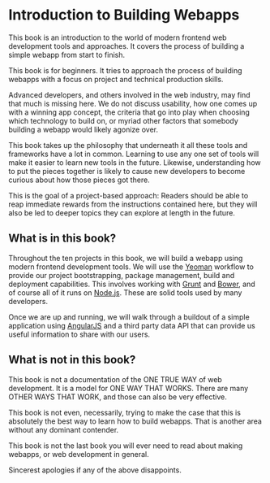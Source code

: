 Introduction to Building Webapps
=======

This book is an introduction to the world of modern frontend web development tools and approaches. It covers the process of building a simple webapp from start to finish.

This book is for beginners. It tries to approach the process of building webapps with a focus on project and technical production skills.

Advanced developers, and others involved in the web industry, may find that much is missing here. We do not discuss usability, how one comes up with a winning app concept, the criteria that go into play when choosing which technology to build on, or myriad other factors that somebody building a webapp would likely agonize over.

This book takes up the philosophy that underneath it all these tools and frameworks have a lot in common. Learning to use any one set of tools will make it easier to learn new tools in the future. Likewise, understanding how to put the pieces together is likely to cause new developers to become curious about how those pieces got there. 

This is the goal of a project-based approach: Readers should be able to reap immediate rewards from the instructions contained here, but they will also be led to deeper topics they can explore at length in the future.

## What is in this book?
Throughout the ten projects in this book, we will build a webapp using modern frontend development tools. We will use the [Yeoman](http://yeoman.io) workflow to provide our project bootstrapping, package management, build and deployment capabilities. This involves working with [Grunt](http://gruntjs.com) and [Bower](http://bower.io), and of course all of it runs on [Node.js](http://nodejs.org). These are solid tools used by many developers.

Once we are up and running, we will walk through a buildout of a simple application using [AngularJS](http://angularjs.org) and a third party data API that can provide us useful information to share with our users.

## What is not in this book?
This book is not a documentation of the ONE TRUE WAY of web development. It is a model for ONE WAY THAT WORKS. There are many OTHER WAYS THAT WORK, and those can also be very effective. 

This book is not even, necessarily, trying to make the case that this is absolutely the best way to learn how to build webapps. That is another area without any dominant contender.

This book is not the last book you will ever need to read about making webapps, or web development in general.

Sincerest apologies if any of the above disappoints.
